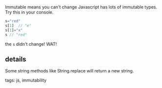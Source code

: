 Immutable means you can't change 
Javascript has lots of immutable types. Try this in your console.

```js
s="red"
s[1]  // "e"
s[1]="x"
s // "red"
```

the `s` didn't change! WAT!

## details
Some string methods like String.replace will return a new string. 


tags: js, immutability
